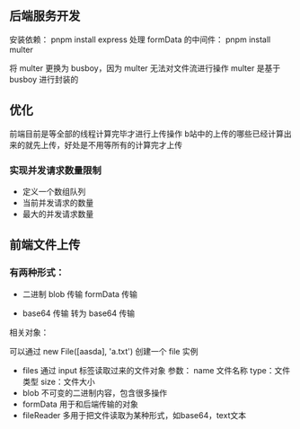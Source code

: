 


## 后端服务开发
安装依赖：
pnpm install express
处理 formData 的中间件：
pnpm install multer

将 multer 更换为 busboy，因为 multer 无法对文件流进行操作
multer 是基于 busboy 进行封装的




## 优化
前端目前是等全部的线程计算完毕才进行上传操作
b站中的上传的哪些已经计算出来的就先上传，好处是不用等所有的计算完才上传


### 实现并发请求数量限制

- 定义一个数组队列
- 当前并发请求的数量
- 最大的并发请求数量



## 前端文件上传

### 有两种形式：
- 二进制 blob 传输
formData 传输

- base64 传输
转为 base64 传输


相关对象：

可以通过 new File([aasda], 'a.txt') 创建一个 file 实例

- files 通过 input 标签读取过来的文件对象
  参数：
    name 文件名称
    type：文件类型
    size：文件大小
- blob 不可变的二进制内容，包含很多操作
- formData 用于和后端传输的对象
- fileReader 多用于把文件读取为某种形式，如base64，text文本